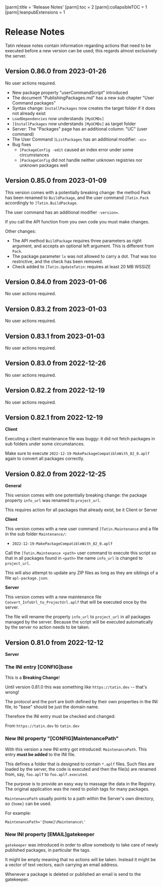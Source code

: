 [parm]:title             = 'Release Notes'
[parm]:toc               = 2
[parm]:collapsibleTOC    = 1
[parm]:leanpubExtensions = 1




# Release Notes

Tatin release notes contain information regarding actions that need to be executed before a new version can be used; this regards almost exclusively the server.


## Version 0.86.0 from 2023-01-26

No user actions required.

* New package property "userCommandScript" introduced
* The document "PublishingPackages.md" has a new sub chapter "User Command packages"
* Syntax change: `InstallPackages` now creates the target folder if it does not already exist
* `LoadDependencies` now understands `[MyUCMDs]` 
* `]InstallPackages` now understands `[MyUCMDs]` as target folder
* Server: The "Packages" page has an additional column: "UC" (user command)
* The User Command `]ListPackages` has an additional modifier: `-uc=`
* Bug fixes
  * `]PackageConfig -edit` caused an index error under some circumstances
  * `]PackageConfig` did not handle neither unknown registries nor unknown packages well

## Version 0.85.0 from 2023-01-09

This version comes with a potentially breaking change: the method Pack has been renamed to `BuildPackage`, and the user command `]Tatin.Pack` accordingly to `]Tatin.BuildPackage`.

The user command has an additional modifier `-version=`.

If you call the API function from you own code you must make changes.

Other changes:

* The API method `BuildPackage` requires three parameters as right argument, and accepts an optional
  left argument. This is different from `Pack`.
* The package parameter `lx` was not allowed to carry a dot. That was too restrictive, and the
  check has been removed.
* Check added to `]Tatin.UpdateTatin`: requires at least 20 MB WSSIZE

## Version 0.84.0 from 2023-01-06

No user actions required.

## Version 0.83.2 from 2023-01-03

No user actions required.

## Version 0.83.1 from 2023-01-03

No user actions required.

## Version 0.83.0 from 2022-12-26

No user actions required.

## Version 0.82.2 from 2022-12-19

No user actions required.

## Version 0.82.1 from 2022-12-19

**Client**

Executing a client maintenance file was buggy: it did not fetch packages in sub folders under some circumstances.

Make sure to execute `2022-12-19-MakePackageCompatibleWith_82_0.aplf` again to convert all packages correctly.
 
## Version 0.82.0 from 2022-12-25

**General**

This version comes with one potentially breaking change: the package property `info_url` was renamed to `project_url`.

This requires action for all packages that already exist, be it Client or Server

**Client**

This version comes with a new user command `]Tatin.Maintenance` and a file in the sub folder `Maintenance/`:

* `2022-12-19-MakePackageCompatibleWith_82_0.aplf`

Call the `]Tatin.Maintenance <path>` user command to execute this script so that in all packages found in `<path>` the name `info_url` is changed to `project_url`.

This will also attempt to update any ZIP files as long as they are siblings of a file `apl-package.json`.

**Server**

This version comes with a new maintenance file `Convert_InfoUrl_to_ProjectUrl.aplf` that will be executed once by the server. 

The file will rename the property `info_url` to `project_url` in all packages managed by the server. Because the script will be executed automatically by the server no action needs to be taken.

## Version 0.81.0 from 2022-12-12

**Server**

### The INI entry [CONFIG]base

This is a **Breaking Change**!

Until version 0.81.0 this was something like `https://tatin.dev` -- that's wrong!

The protocol and the port are both defined by their own properties in the INI file, to "base" should be just the domain name.

Therefore the INI entry must be checked and changed:

From `https://tatin.dev` to `tatin.dev`


### New INI property "[CONFIG]MaintenancePath"

With this version a new INI entry got introduced: `MaintenancePath`. This entry **must be added** to the INI file.

This defines a folder that is designed to contain `*.aplf` files. Such files are loaded by the server, the code is executed and then the file(s) are renamed from, say, `foo.aplf` to `foo.aplf.executed`.

The purpose is to provide an easy way to massage the data in the Registry. The original application was the need to polish tags for many packages.

`MaintenancePath` usually points to a path within the Server's own directory, so `{home}` can be used.

For example:

```
MaintenancePath='{home}\Maintenance\'
```

### New INI property [EMAIL]gatekeeper

`gatekeeper` was introduced in order to allow somebody to take care of newly published packages, in particular the tags.

It might be empty meaning that no actions will be taken. Instead it might be a vector of text vectors, each carrying an email address.

Whenever a package is deleted or published an email is send to the gatekeeper.